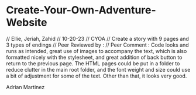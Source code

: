 # Create-Your-Own-Adventure-Website
// Ellie, Jeriah, Zahid
// 10-20-23
// CYOA
// Create a story with 9 pages and 3 types of endings 
// Peer Reviewed by :
// Peer Comment : 
Code looks and runs as intended, great use of images to accompany the text, which is also formatted nicely with the stylesheet, and great addition of back button to return to the previous page. The HTML pages could be put in a folder to reduce clutter in the main root folder, and the font weight and size could use a bit of adjustment for some of the text. Other than that, it looks very good.

Adrian Martinez
